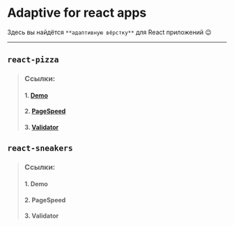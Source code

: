 # Adaptive for react apps
Здесь вы найдётся `**адаптивную вёрстку**` для React приложений &#128521;
***

## `react-pizza`
> ### Ссылки:
> #### 1. [Demo](https://tmp-react-pizza.netlify.app 'Demo App')
> #### 2. [PageSpeed](https://pagespeed.web.dev/report?url=https%3A%2F%2Ftmp-react-pizza.netlify.app 'Page Speed')
> #### 3. [Validator](https://validator.w3.org/nu/?doc=http%3A%2F%2Ftmp-react-pizza.netlify.app%2F 'Validator W3')
## `react-sneakers`
> ### Ссылки:
> #### 1. Demo
> #### 2. PageSpeed
> #### 3. Validator